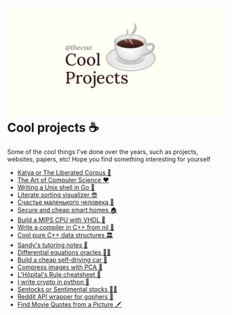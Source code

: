 ![preview](./preview.png)
Cool projects ☕
===============

Some of the cool things I\'ve done over the years, such as projects,
websites, papers, etc! Hope you find something interesting for yourself

-   [Katya or The Liberated Corpus 🙈](./katya)
-   [The Art of Computer Science ❤️](./art)
-   [Writing a Unix shell in Go 🐚](./quash)
-   [Literate sorting visualizer 😎](./literate)
-   [Счастье маленького человека 🧥](./chelovek)
-   [Secure and cheap smart homes 🏠](./sandissa)
-   [Build a MIPS CPU with VHDL 💼](./mips)
-   [Write a compiler in C++ from nil 🍺](./crona)
-   [Cool pure C++ data structures 🏛](./algo560)
-   [Sandy\'s tutoring notes 📝](./tutor_sp21)
-   [Differential equations oracles 🧎‍♀️](./diffeq)
-   [Build a cheap self-driving car 🚗](./kaylee)
-   [Compress images with PCA 🎱](./lenna)
-   [L\'Hôpital\'s Rule cheatsheet 🏥](./lhopital)
-   [I write crypto in python 🍾](./crypto)
-   [Sentocks or Sentimental stocks 💇‍♀️](./sentocks)
-   [Reddit API wrapper for gophers 🎩](./mira)
-   [Find Movie Quotes from a Picture 🗡](./prequelmemes_bot)

